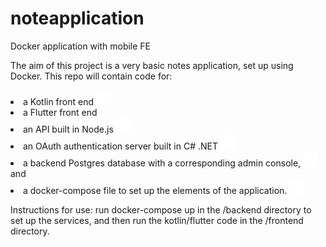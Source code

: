 # noteapplication
Docker application with mobile FE

The aim of this project is a very basic notes application, set up using Docker. This repo will contain code for: <br />
<li>a Kotlin front end <img src="/readme_images/tick.png"></li>
<li>a Flutter front end</li>
<li>an API built in Node.js <img src="./readme_images/tick.png"></li>
<li>an OAuth authentication server built in C# .NET <img src="./readme_images/tick.png"> </li>
<li>a backend Postgres database with a corresponding admin console, <img src="./readme_images/tick.png"> and </li>
<li> a docker-compose file to set up the elements of the application. <img src="./readme_images/tick.png"> </li>
<p>
Instructions for use:
run docker-compose up in the /backend directory to set up the services, and then run the kotlin/flutter code in the /frontend directory.
</p>
